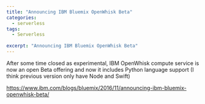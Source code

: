 ```yaml
---
title: "Announcing IBM Bluemix OpenWhisk Beta"
categories:
  - serverless
tags:
  - Serverless
  
excerpt: "Announcing IBM Bluemix OpenWhisk Beta"
---
```


After some time closed as experimental, IBM OpenWhisk compute service is now an open Beta offering and now it includes Python language support (I think previous version only have Node and Swift)

https://www.ibm.com/blogs/bluemix/2016/11/announcing-ibm-bluemix-openwhisk-beta/

